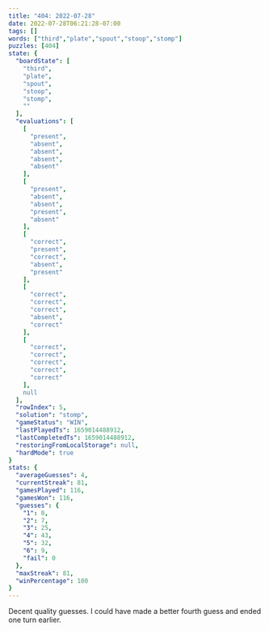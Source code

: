 ```yaml
---
title: "404: 2022-07-28"
date: 2022-07-28T06:21:28-07:00
tags: []
words: ["third","plate","spout","stoop","stomp"]
puzzles: [404]
state: {
  "boardState": [
    "third",
    "plate",
    "spout",
    "stoop",
    "stomp",
    ""
  ],
  "evaluations": [
    [
      "present",
      "absent",
      "absent",
      "absent",
      "absent"
    ],
    [
      "present",
      "absent",
      "absent",
      "present",
      "absent"
    ],
    [
      "correct",
      "present",
      "correct",
      "absent",
      "present"
    ],
    [
      "correct",
      "correct",
      "correct",
      "absent",
      "correct"
    ],
    [
      "correct",
      "correct",
      "correct",
      "correct",
      "correct"
    ],
    null
  ],
  "rowIndex": 5,
  "solution": "stomp",
  "gameStatus": "WIN",
  "lastPlayedTs": 1659014488912,
  "lastCompletedTs": 1659014488912,
  "restoringFromLocalStorage": null,
  "hardMode": true
}
stats: {
  "averageGuesses": 4,
  "currentStreak": 81,
  "gamesPlayed": 116,
  "gamesWon": 116,
  "guesses": {
    "1": 0,
    "2": 7,
    "3": 25,
    "4": 43,
    "5": 32,
    "6": 9,
    "fail": 0
  },
  "maxStreak": 81,
  "winPercentage": 100
}
---
```


<!-- more -->
Decent quality guesses. I could have made a better fourth guess and ended one turn earlier.  
